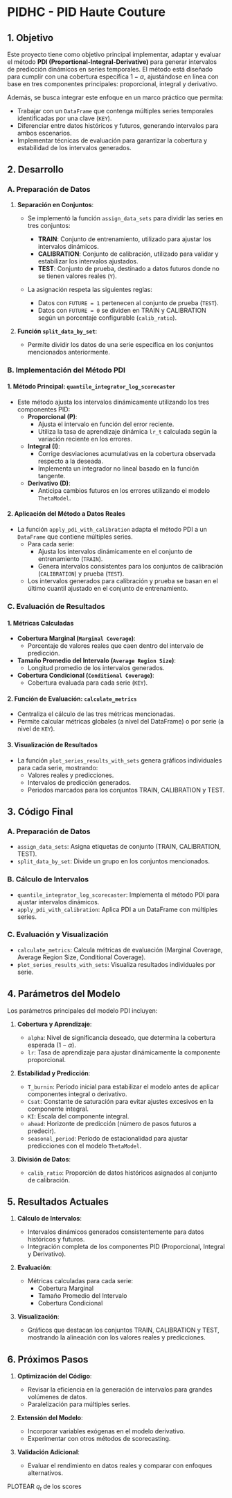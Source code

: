 # PIDHC - PID Haute Couture


## **1. Objetivo**

Este proyecto tiene como objetivo principal implementar, adaptar y evaluar el método **PDI (Proportional-Integral-Derivative)** para generar intervalos de predicción dinámicos en series temporales. El método está diseñado para cumplir con una cobertura específica $1-\alpha$, ajustándose en línea con base en tres componentes principales: proporcional, integral y derivativo.

Además, se busca integrar este enfoque en un marco práctico que permita:
- Trabajar con un `DataFrame` que contenga múltiples series temporales identificadas por una clave (`KEY`).
- Diferenciar entre datos históricos y futuros, generando intervalos para ambos escenarios.
- Implementar técnicas de evaluación para garantizar la cobertura y estabilidad de los intervalos generados.


## **2. Desarrollo**

### **A. Preparación de Datos**
1. **Separación en Conjuntos**:
   - Se implementó la función `assign_data_sets` para dividir las series en tres conjuntos:
     - **TRAIN**: Conjunto de entrenamiento, utilizado para ajustar los intervalos dinámicos.
     - **CALIBRATION**: Conjunto de calibración, utilizado para validar y estabilizar los intervalos ajustados.
     - **TEST**: Conjunto de prueba, destinado a datos futuros donde no se tienen valores reales (`Y`).

   - La asignación respeta las siguientes reglas:
     - Datos con `FUTURE = 1` pertenecen al conjunto de prueba (`TEST`).
     - Datos con `FUTURE = 0` se dividen en TRAIN y CALIBRATION según un porcentaje configurable (`calib_ratio`).

2. **Función `split_data_by_set`**:
   - Permite dividir los datos de una serie específica en los conjuntos mencionados anteriormente.

### **B. Implementación del Método PDI**

#### **1. Método Principal: `quantile_integrator_log_scorecaster`**
- Este método ajusta los intervalos dinámicamente utilizando los tres componentes PID:
  - **Proporcional (P)**:
    - Ajusta el intervalo en función del error reciente.
    - Utiliza la tasa de aprendizaje dinámica `lr_t` calculada según la variación reciente en los errores.
  - **Integral (I)**:
    - Corrige desviaciones acumulativas en la cobertura observada respecto a la deseada.
    - Implementa un integrador no lineal basado en la función tangente.
  - **Derivativo (D)**:
    - Anticipa cambios futuros en los errores utilizando el modelo `ThetaModel`.

#### **2. Aplicación del Método a Datos Reales**
- La función `apply_pdi_with_calibration` adapta el método PDI a un `DataFrame` que contiene múltiples series.
  - Para cada serie:
    - Ajusta los intervalos dinámicamente en el conjunto de entrenamiento (`TRAIN`).
    - Genera intervalos consistentes para los conjuntos de calibración (`CALIBRATION`) y prueba (`TEST`).
  - Los intervalos generados para calibración y prueba se basan en el último cuantil ajustado en el conjunto de entrenamiento.

### **C. Evaluación de Resultados**

#### **1. Métricas Calculadas**
- **Cobertura Marginal (`Marginal Coverage`)**:
  - Porcentaje de valores reales que caen dentro del intervalo de predicción.
- **Tamaño Promedio del Intervalo (`Average Region Size`)**:
  - Longitud promedio de los intervalos generados.
- **Cobertura Condicional (`Conditional Coverage`)**:
  - Cobertura evaluada para cada serie (`KEY`).

#### **2. Función de Evaluación: `calculate_metrics`**
- Centraliza el cálculo de las tres métricas mencionadas.
- Permite calcular métricas globales (a nivel del DataFrame) o por serie (a nivel de `KEY`).

#### **3. Visualización de Resultados**
- La función `plot_series_results_with_sets` genera gráficos individuales para cada serie, mostrando:
  - Valores reales y predicciones.
  - Intervalos de predicción generados.
  - Periodos marcados para los conjuntos TRAIN, CALIBRATION y TEST.



## **3. Código Final**

### **A. Preparación de Datos**
- `assign_data_sets`: Asigna etiquetas de conjunto (TRAIN, CALIBRATION, TEST).
- `split_data_by_set`: Divide un grupo en los conjuntos mencionados.

### **B. Cálculo de Intervalos**
- `quantile_integrator_log_scorecaster`: Implementa el método PDI para ajustar intervalos dinámicos.
- `apply_pdi_with_calibration`: Aplica PDI a un DataFrame con múltiples series.

### **C. Evaluación y Visualización**
- `calculate_metrics`: Calcula métricas de evaluación (Marginal Coverage, Average Region Size, Conditional Coverage).
- `plot_series_results_with_sets`: Visualiza resultados individuales por serie.


## **4. Parámetros del Modelo**

Los parámetros principales del modelo PDI incluyen:

1. **Cobertura y Aprendizaje**:
   - `alpha`: Nivel de significancia deseado, que determina la cobertura esperada ($1 - \alpha$).
   - `lr`: Tasa de aprendizaje para ajustar dinámicamente la componente proporcional.

2. **Estabilidad y Predicción**:
   - `T_burnin`: Período inicial para estabilizar el modelo antes de aplicar componentes integral o derivativo.
   - `Csat`: Constante de saturación para evitar ajustes excesivos en la componente integral.
   - `KI`: Escala del componente integral.
   - `ahead`: Horizonte de predicción (número de pasos futuros a predecir).
   - `seasonal_period`: Período de estacionalidad para ajustar predicciones con el modelo `ThetaModel`.

3. **División de Datos**:
   - `calib_ratio`: Proporción de datos históricos asignados al conjunto de calibración.


## **5. Resultados Actuales**

1. **Cálculo de Intervalos**:
   - Intervalos dinámicos generados consistentemente para datos históricos y futuros.
   - Integración completa de los componentes PID (Proporcional, Integral y Derivativo).

2. **Evaluación**:
   - Métricas calculadas para cada serie:
     - Cobertura Marginal
     - Tamaño Promedio del Intervalo
     - Cobertura Condicional

3. **Visualización**:
   - Gráficos que destacan los conjuntos TRAIN, CALIBRATION y TEST, mostrando la alineación con los valores reales y predicciones.


## **6. Próximos Pasos**
1. **Optimización del Código**:
   - Revisar la eficiencia en la generación de intervalos para grandes volúmenes de datos.
   - Paralelización para múltiples series.

2. **Extensión del Modelo**:
   - Incorporar variables exógenas en el modelo derivativo.
   - Experimentar con otros métodos de scorecasting.

3. **Validación Adicional**:
   - Evaluar el rendimiento en datos reales y comparar con enfoques alternativos.




PLOTEAR $q_{t}$ de los scores
